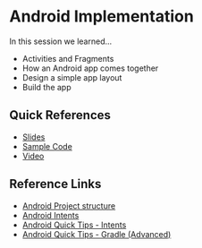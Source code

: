# Android Implementation

In this session we learned...
- Activities and Fragments
- How an Android app comes together
- Design a simple app layout
- Build the app

## Quick References
- [Slides](https://drive.google.com/file/d/0B6Zn5yAYYQw7Zmg2ZG5MejNZWms/view?usp=sharing)
- [Sample Code](https://github.com/np-overflow/2015-sessions/blob/master/02%20--%20Basic%20Android%20Development/02.3.md)
- [Video](https://youtu.be/RimcoWDKFOs)

## Reference Links
- [Android Project structure](http://developer.android.com/tools/projects/index.html)
- [Android Intents](https://developer.android.com/guide/components/intents-filters.html)
- [Android Quick Tips - Intents](https://futurestud.io/blog/android-quick-tips-7-intents/)
- [Android Quick Tips - Gradle (Advanced)](https://futurestud.io/blog/android-quick-tips-3-gradle/)
